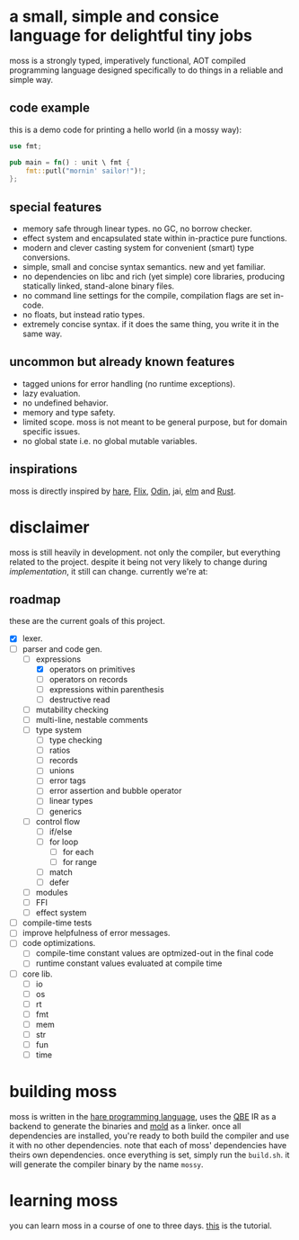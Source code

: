 # a small, simple and consice language for delightful tiny jobs
moss is a strongly typed, imperatively functional, AOT compiled programming language designed specifically to do things in a reliable and simple way.
## code example
this is a demo code for printing a hello world (in a mossy way):
```rust
use fmt;

pub main = fn() : unit \ fmt {
    fmt::putl("mornin' sailor!")!;
};
```
## special features
- memory safe through linear types. no GC, no borrow checker.
- effect system and encapsulated state within in-practice pure functions.
- modern and clever casting system for convenient (smart) type conversions.
- simple, small and concise syntax semantics. new and yet familiar.
- no dependencies on libc and rich (yet simple) core libraries, producing statically linked, stand-alone binary files.
- no command line settings for the compile, compilation flags are set in-code.
- no floats, but instead ratio types.
- extremely concise syntax. if it does the same thing, you write it in the same way.

## uncommon but already known features
- tagged unions for error handling (no runtime exceptions).
- lazy evaluation.
- no undefined behavior.
- memory and type safety.
- limited scope. moss is not meant to be general purpose, but for domain specific issues.
- no global state i.e. no global mutable variables.

## inspirations
moss is directly inspired by [hare](https://harelang.org), [Flix](https://flix.dev/), [Odin](https://odin-lang.org), jai, [elm](https://elm-lang.org) and [Rust](https://rust-lang.org).

# disclaimer
moss is still heavily in development. not only the compiler, but everything related to the project. despite it being not very likely to change during _implementation_, it still can change. currently we're at:

## roadmap
these are the current goals of this project.
- [x] lexer.
- [ ] parser and code gen.
    - [ ] expressions
        - [x] operators on primitives
        - [ ] operators on records
        - [ ] expressions within parenthesis
        - [ ] destructive read
    - [ ] mutability checking
    - [ ] multi-line, nestable comments
    - [ ] type system
        - [ ] type checking
        - [ ] ratios
        - [ ] records
        - [ ] unions
        - [ ] error tags
        - [ ] error assertion and bubble operator
        - [ ] linear types
        - [ ] generics
    - [ ] control flow
        - [ ] if/else
        - [ ] for loop
            - [ ] for each
            - [ ] for range
        - [ ] match
        - [ ] defer
    - [ ] modules
    - [ ] FFI
    - [ ] effect system
- [ ] compile-time tests
- [ ] improve helpfulness of error messages.
- [ ] code optimizations.
    - [ ] compile-time constant values are optmized-out in the final code
    - [ ] runtime constant values evaluated at compile time
- [ ] core lib.
    - [ ] io
    - [ ] os
    - [ ] rt
    - [ ] fmt
    - [ ] mem
    - [ ] str
    - [ ] fun
    - [ ] time

# building moss
moss is written in the [hare programming language](https://hare-lang.org), uses the [QBE](https://c9x.me/compile/) IR as a backend to generate the binaries and [mold](https://github.com/rui314/mold) as a linker. once all dependencies are installed, you're ready to both build the compiler and use it with no other dependencies. note that each of moss' dependencies have theirs own dependencies. once everything is set, simply run the `build.sh`. it will generate the compiler binary by the name `mossy`.

# learning moss
you can learn moss in a course of one to three days. [this](doc/tut.md) is the tutorial.

